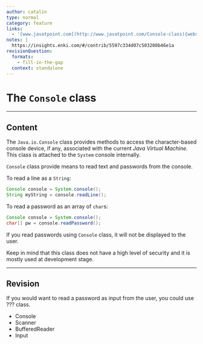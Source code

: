 ```yaml
---
author: catalin
type: normal
category: feature
links:
  - '[www.javatpoint.com](http://www.javatpoint.com/Console-class){website}'
notes: |
  https://insights.enki.com/#/contrib/5597c334d07c503200b46e1a
revisionQuestion:
  formats:
    - fill-in-the-gap
  context: standalone
---
```


# The `Console` class


---

## Content

The `Java.io.Console` class provides methods to access the character-based console device, if any, associated with the current *Java Virtual Machine*. This class is attached to the `System` console internally. 

`Console` class provide means to read text and passwords from the console.

To read a line as a `String`:

```java
Console console = System.console();
String myString = console.readLine();

```

To read a password as an array of `char`s:

```java
Console console = System.console();
char[] pw = console.readPassword();

```

If you read passwords using `Console` class, it will not be displayed to the user.

Keep in mind that this class does not have a high level of security and it is mostly used at development stage.


---

## Revision

If you would want to read a password as input from the user, you could use ??? class.

- Console
- Scanner
- BufferedReader
- Input
